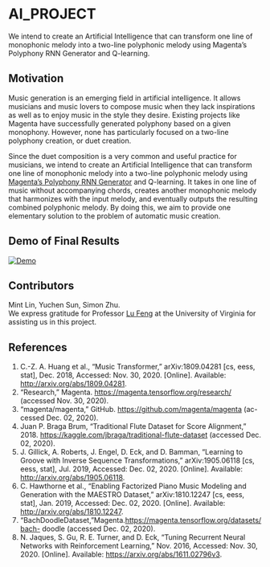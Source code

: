 # AI_PROJECT
We intend to create an Artificial Intelligence that can transform one line of monophonic melody into a two-line polyphonic melody using Magenta’s Polyphony RNN Generator and Q-learning.

## Motivation
Music generation is an emerging field in artificial intelligence. It allows musicians and music lovers to compose music when they lack inspirations as well as to enjoy music in the style they desire. Existing projects like Magenta have successfully generated polyphony based on a given monophony. However, none has particularly focused on a two-line polyphony creation, or duet creation. 

Since the duet composition is a very common and useful practice for musicians, we intend to create an Artificial Intelligence that can transform one line of monophonic melody into a two-line polyphonic melody using [Magenta’s Polyphony RNN Generator](https://github.com/magenta/magenta/tree/master/magenta/models/polyphony_rnn) and Q-learning. It takes in one line of music without accompanying chords, creates another monophonic melody that harmonizes with the input melody, and eventually outputs the resulting combined polyphonic melody. By doing this, we aim to provide one elementary solution to the problem of automatic music creation.

## Demo of Final Results
[![Demo](https://img.youtube.com/vi/cKzO6WTX7_o/0.jpg)](https://www.youtube.com/watch?v=cKzO6WTX7_o&feature=youtu.be)

## Contributors
Mint Lin, Yuchen Sun, Simon Zhu.
<br>
We express gratitude for Professor [Lu Feng](https://engineering.virginia.edu/faculty/lu-feng) at the University of Virginia for assisting us in this project.
<br>
## References
1. C.-Z. A. Huang et al., “Music Transformer,” arXiv:1809.04281 [cs, eess, stat], Dec. 2018, Accessed: Nov. 30, 2020. [Online]. Available: http://arxiv.org/abs/1809.04281.
2. “Research,” Magenta. https://magenta.tensorflow.org/research/ (accessed Nov. 30, 2020).
3. “magenta/magenta,” GitHub. https://github.com/magenta/magenta (ac- cessed Dec. 02, 2020).
4. Juan P. Braga Brum, “Traditional Flute Dataset for Score Alignment,” 2018. https://kaggle.com/jbraga/traditional-flute-dataset (accessed Dec. 02, 2020).
5. J. Gillick, A. Roberts, J. Engel, D. Eck, and D. Bamman, “Learning to Groove with Inverse Sequence Transformations,” arXiv:1905.06118 [cs, eess, stat], Jul. 2019, Accessed: Dec. 02, 2020. [Online]. Available: http://arxiv.org/abs/1905.06118.
6. C. Hawthorne et al., “Enabling Factorized Piano Music Modeling and Generation with the MAESTRO Dataset,” arXiv:1810.12247 [cs, eess, stat], Jan. 2019, Accessed: Dec. 02, 2020. [Online]. Available: http://arxiv.org/abs/1810.12247.
7. “BachDoodleDataset,”Magenta.https://magenta.tensorflow.org/datasets/bach- doodle (accessed Dec. 02, 2020).
8. N. Jaques, S. Gu, R. E. Turner, and D. Eck, “Tuning Recurrent Neural Networks with Reinforcement Learning,” Nov. 2016, Accessed: Nov. 30, 2020. [Online]. Available: https://arxiv.org/abs/1611.02796v3.
